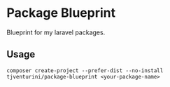 # Package Blueprint

Blueprint for my laravel packages.

## Usage

```
composer create-project --prefer-dist --no-install tjventurini/package-blueprint <your-package-name>
```